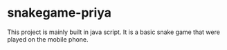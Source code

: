 # snakegame-priya
This project is mainly built in java script. It is a basic snake game that were played on the mobile phone.
